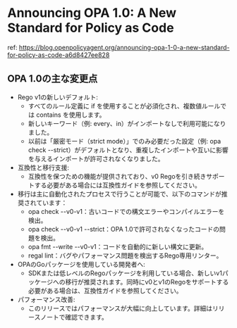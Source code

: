 # Announcing OPA 1.0: A New Standard for Policy as Code

ref: <https://blog.openpolicyagent.org/announcing-opa-1-0-a-new-standard-for-policy-as-code-a6d8427ee828>

## OPA 1.0の主な変更点

- Rego v1の新しいデフォルト:
  - すべてのルール定義に if を使用することが必須化され、複数値ルールでは contains を使用します。
  - 新しいキーワード（例: every、in）がインポートなしで利用可能になりました。
  - 以前は「厳密モード（strict mode）」でのみ必要だった設定（例: opa check --strict）がデフォルトとなり、重複したインポートや互いに影響を与えるインポートが許可されなくなりました。
- 互換性と移行支援:
  - 互換性を保つための機能が提供されており、v0 Regoを引き続きサポートする必要がある場合には互換性ガイドを参照してください。
- 移行は主に自動化されたプロセスで行うことが可能で、以下のコマンドが推奨されています：
  - opa check --v0-v1：古いコードでの構文エラーやコンパイルエラーを検出。
  - opa check --v0-v1 --strict：OPA 1.0で許可されなくなったコードの問題を検出。
  - opa fmt --write --v0-v1：コードを自動的に新しい構文に更新。
  - regal lint：バグやパフォーマンス問題を検出するRego専用リンター。
- OPAのGoパッケージを使用している開発者へ:
  - SDKまたは低レベルのRegoパッケージを利用している場合、新しいv1パッケージへの移行が推奨されます。同時にv0とv1のRegoをサポートする必要がある場合は、互換性ガイドを参照してください。
- パフォーマンス改善:
  - このリリースではパフォーマンスが大幅に向上しています。詳細はリリースノートで確認できます。
